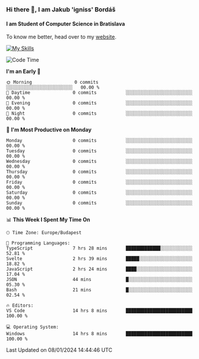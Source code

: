 ### Hi there 👋, I am Jakub 'igniss' Bordáš

#### I am Student of Computer Science in Bratislava
To know me better, head over to my [website](https://bordas.sk).

[![My Skills](https://skillicons.dev/icons?i=js,html,css,figma,svelte,java,kotlin,python,postgresql,typescript,nest,nodejs)](https://bordas.sk)


<!--START_SECTION:waka-->
![Code Time](http://img.shields.io/badge/Code%20Time-1%2C336%20hrs%2030%20mins-blue)

**I'm an Early 🐤** 

```text
🌞 Morning                0 commits           ░░░░░░░░░░░░░░░░░░░░░░░░░   00.00 % 
🌆 Daytime                0 commits           ░░░░░░░░░░░░░░░░░░░░░░░░░   00.00 % 
🌃 Evening                0 commits           ░░░░░░░░░░░░░░░░░░░░░░░░░   00.00 % 
🌙 Night                  0 commits           ░░░░░░░░░░░░░░░░░░░░░░░░░   00.00 % 
```
📅 **I'm Most Productive on Monday** 

```text
Monday                   0 commits           ░░░░░░░░░░░░░░░░░░░░░░░░░   00.00 % 
Tuesday                  0 commits           ░░░░░░░░░░░░░░░░░░░░░░░░░   00.00 % 
Wednesday                0 commits           ░░░░░░░░░░░░░░░░░░░░░░░░░   00.00 % 
Thursday                 0 commits           ░░░░░░░░░░░░░░░░░░░░░░░░░   00.00 % 
Friday                   0 commits           ░░░░░░░░░░░░░░░░░░░░░░░░░   00.00 % 
Saturday                 0 commits           ░░░░░░░░░░░░░░░░░░░░░░░░░   00.00 % 
Sunday                   0 commits           ░░░░░░░░░░░░░░░░░░░░░░░░░   00.00 % 
```


📊 **This Week I Spent My Time On** 

```text
🕑︎ Time Zone: Europe/Budapest

💬 Programming Languages: 
TypeScript               7 hrs 28 mins       █████████████░░░░░░░░░░░░   52.81 % 
Svelte                   2 hrs 39 mins       █████░░░░░░░░░░░░░░░░░░░░   18.82 % 
JavaScript               2 hrs 24 mins       ████░░░░░░░░░░░░░░░░░░░░░   17.04 % 
JSON                     44 mins             █░░░░░░░░░░░░░░░░░░░░░░░░   05.30 % 
Bash                     21 mins             █░░░░░░░░░░░░░░░░░░░░░░░░   02.54 % 

🔥 Editors: 
VS Code                  14 hrs 8 mins       █████████████████████████   100.00 % 

💻 Operating System: 
Windows                  14 hrs 8 mins       █████████████████████████   100.00 % 
```


 Last Updated on 08/01/2024 14:44:46 UTC
<!--END_SECTION:waka-->
